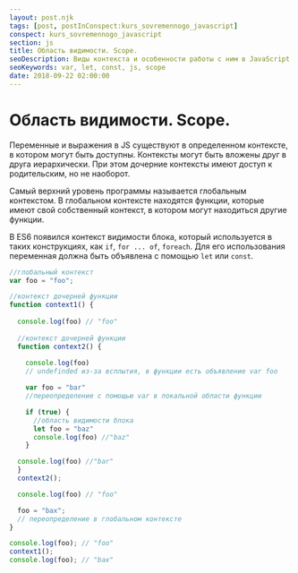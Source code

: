 ```yaml
---
layout: post.njk
tags: [post, postInConspect:kurs_sovremennogo_javascript]
conspect: kurs_sovremennogo_javascript
section: js
title: Область видимости. Scope.
seoDescription: Виды контекста и особенности работы с ним в JavaScript.
seoKeywords: var, let, const, js, scope
date: 2018-09-22 02:00:00
---
```

# Область видимости. Scope.

Переменные и выражения в JS существуют в определенном контексте, в котором могут быть доступны. Контексты могут быть вложены друг в друга иерархически. При этом дочерние контексты имеют доступ к родительским, но не наоборот.

Самый верхний уровень программы называется глобальным контекстом. В глобальном контексте находятся функции, которые имеют свой собственный контекст, в котором могут находиться другие функции.

В ES6 появился контекст видимости блока, который используется в таких конструкциях, как `if`, `for ... of`, `foreach`. Для его использования переменная должна быть объявлена с помощью `let` или `const`.

```js
//глобальный контекст
var foo = "foo";

//контекст дочерней функции
function context1() {
  
  console.log(foo) // "foo"
  
  //контекст дочерней функции
  function context2() {
    
    console.log(foo) 
    // undefinded из-за всплытия, в функции есть объявление var foo

    var foo = "bar"
    //переопределение с помощью var в локальной области функции

    if (true) {
      //область видимости блока
      let foo = "baz"
      console.log(foo) //"baz"
    }

  console.log(foo) //"bar"
  }
  context2();

  console.log(foo) // "foo"

  foo = "bax";
  // переопределение в глобальном контексте
}

console.log(foo); // "foo"
context1();
console.log(foo); // "bax"
```